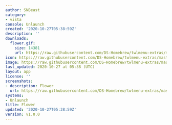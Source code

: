 ```yaml
---
author: SNBeast
category:
- vista
console: Unlaunch
created: '2020-10-27T05:38:59Z'
description: ''
downloads:
  flower.gif:
    size: 14381
    url: https://raw.githubusercontent.com/DS-Homebrew/twlmenu-extras/master/_nds/TWiLightMenu/unlaunch/backgrounds/flower.gif
icon: https://raw.githubusercontent.com/DS-Homebrew/twlmenu-extras/master/_nds/TWiLightMenu/unlaunch/backgrounds/flower.gif
image: https://raw.githubusercontent.com/DS-Homebrew/twlmenu-extras/master/_nds/TWiLightMenu/unlaunch/backgrounds/flower.gif
last_updated: 2020-10-27 at 05:38 (UTC)
layout: app
license: ''
screenshots:
- description: Flower
  url: https://raw.githubusercontent.com/DS-Homebrew/twlmenu-extras/master/_nds/TWiLightMenu/unlaunch/backgrounds/flower.gif
systems:
- Unlaunch
title: Flower
updated: '2020-10-27T05:38:59Z'
version: v1.0.0
---
```

